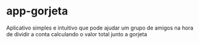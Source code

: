 # app-gorjeta
Aplicativo simples e intuitivo que pode ajudar um grupo de amigos na hora de dividir a conta  calculando o valor total junto a gorjeta
